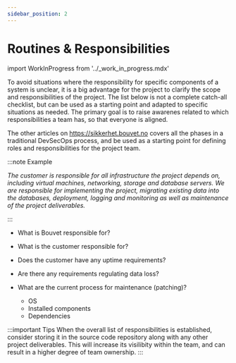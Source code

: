 ```yaml
---
sidebar_position: 2
---
```

# Routines & Responsibilities 
import WorkInProgress from '../_work_in_progress.mdx'

<WorkInProgress />

To avoid situations where the responsibility for specific components of a system is unclear, it is a big advantage for the project to clarify the scope and responsibilities of the project. The list below is not a complete catch-all checklist, but can be used as a starting point and adapted to specific situations as needed. The primary goal is to raise awarenes related to which responsibilities a team has, so that everyone is aligned. 

The other articles on <a href="https://sikkerhet.bouvet.no">https://sikkerhet.bouvet.no</a> covers all the phases in a traditional DevSecOps process, and be used as a starting point for defining roles and responsibilities for the project team. 

:::note Example

 _The customer is responsible for all infrastructure the project depends on, including virtual machines, networking, storage and database servers. 
We are responsible for implementing the project, migrating existing data into the databases, deployment, logging and monitoring as well as maintenance of the project deliverables._

:::

- What is Bouvet responsible for?
- What is the customer responsible for?

- Does the customer have any uptime requirements?
- Are there any requirements regulating data loss?
  
- What are the current process for maintenance (patching)?
  - OS
  - Installed components
  - Dependencies

:::important Tips
When the overall list of responsibilities is established, consider storing it in the source code repository along with any other project deliverables. This will increase its visilibity within the team, and can result in a higher degree of team ownership. 
:::
